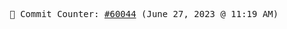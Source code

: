 <p align="center">
    <samp>
        📮 Commit Counter: <a href="https://github.com/Javascript-void0/Javascript-void0/commits/main">#60044</a> (June 27, 2023 @ 11:19 AM)
    </samp>
</p>